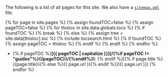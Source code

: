 ---
---
The following is a list of all pages for this site. We also have a [`sitemap.xml`](/sitemap.xml) file.

{% for page in site.pages %}
  {% assign foundTOC=false %}
  {% assign pageTOC=false %}
  {% for thistoc in site.data.globals.tocs %}
    {% if foundTOC %}
    {% break %}
    {% else %}
    {% assign tree = site.data[thistoc].toc %}
    {% include tocsearch.html %}
    {% if foundTOC %}
      {% assign pageTOC = thistoc %}
    {% endif %}
    {% endif %}
  {% endfor %}
* {% if pageTOC %}**[{{ pageTOC | capitalize }}](/{%if pageTOC != "guides"%}{{pageTOC}}/{%endif%})**: {% endif %}[{% if page.title %}{{page.title}}{% else %}{{ page.url }}{% endif %}]({{ page.url }})
{% endfor %}
